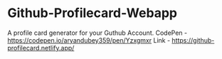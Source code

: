 # Github-Profilecard-Webapp
A profile card generator for your Guthub Account.
CodePen - https://codepen.io/aryandubey359/pen/Yzxgmxr
Link - https://github-profilecard.netlify.app/
